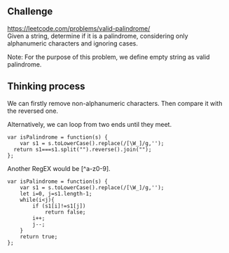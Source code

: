 ## Challenge
https://leetcode.com/problems/valid-palindrome/    
Given a string, determine if it is a palindrome, considering only alphanumeric characters and ignoring cases.

Note: For the purpose of this problem, we define empty string as valid palindrome.

## Thinking process
We can firstly remove non-alphanumeric characters. Then compare it with the reversed one.

Alternatively, we can loop from two ends until they meet.

```
var isPalindrome = function(s) {
    var s1 = s.toLowerCase().replace(/[\W_]/g,'');
  return s1===s1.split("").reverse().join("");
};
```
Another RegEX would be [^a-z0-9].

```
var isPalindrome = function(s) {
    var s1 = s.toLowerCase().replace(/[\W_]/g,'');
    let i=0, j=s1.length-1;
    while(i<j){
        if (s1[i]!=s1[j])
            return false;
        i++;
        j--;
    }    
    return true;
};
```

